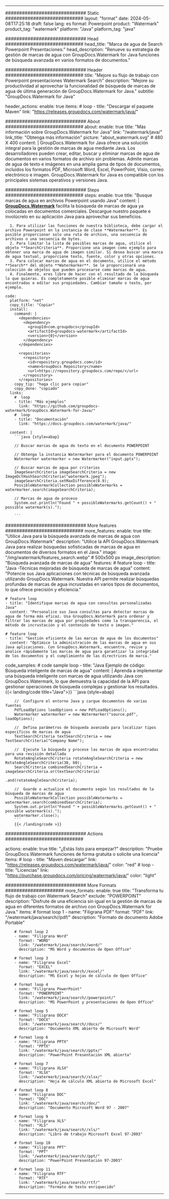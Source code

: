 
---
############################# Static ############################
layout: "format"
date:  2024-05-08T17:25:18
draft: false
lang: es
format: Powerpoint
product: "Watermark"
product_tag: "watermark"
platform: "Java"
platform_tag: "java"

############################# Head ############################
head_title: "Marca de agua de Search Powerpoint Presentaciones:"
head_description: "Renueve su estrategia de gestión de marcas de agua con GroupDocs.Watermark for Java funciones de búsqueda avanzada en varios formatos de documentos."

############################# Header ############################
title: "Mejore su flujo de trabajo con Powerpoint presentaciones Watermark Search" 
description: "Mejore su productividad al aprovechar la funcionalidad de búsqueda de marcas de agua de última generación de GroupDocs.Watermark for Java."
subtitle: "GroupDocs.Watermark for Java" 

header_actions:
  enable: true
  items:
    #  loop
    - title: "Descargar el paquete Maven"
      link: "https://releases.groupdocs.com/watermark/java/"
      
############################# About ############################
about:
    enable: true
    title: "Más información sobre GroupDocs.Watermark for Java"
    link: "/watermark/java/"
    link_title: "Obtenga más información"
    picture: "about_watermark.svg" # 480 X 400
    content: |
       GroupDocs.Watermark for Java ofrece una solución integral para la gestión de marcas de agua mediante Java. Los desarrolladores pueden crear, editar, buscar y eliminar marcas de agua de documentos en varios formatos de archivo sin problemas. Admite marcas de agua de texto e imágenes en una amplia gama de tipos de documentos, incluidos los formatos PDF, Microsoft Word, Excel, PowerPoint, Visio, correo electrónico e imagen. GroupDocs.Watermark for Java es compatible con los principales sistemas operativos y versiones Java.

############################# Steps ############################
steps:
    enable: true
    title: "Busque marcas de agua en archivos Powerpoint usando Java"
    content: |
      **[GroupDocs.Watermark](https://products.groupdocs.com/watermark/java/)** facilita la búsqueda de marcas de agua ya colocadas en documentos comerciales. Descargue nuestro paquete e involúcrelo en su aplicación Java para aprovechar sus beneficios.
      
      1. Para utilizar las funciones de nuestra biblioteca, debe cargar el archivo Powerpoint en la instancia de clase **Watermarker**. Es posible proporcionar solo una ruta de archivo, una secuencia de archivos o una secuencia de bytes.
      2. Para limitar la lista de posibles marcas de agua, utilice el objeto **SearchCriteria**. Proporcione una imagen como ejemplo para obtener una marca de agua de imagen similar. Si desea buscar una marca de agua textual, proporcione texto, fuente, color y otras opciones.
      3. Para colocar marcas de agua en el documento, utilice el método **Search** del objeto **Watermarker**. Se le proporcionará una colección de objetos que pueden procesarse como marcas de agua.
      4. Finalmente, eres libre de hacer con el resultado de la búsqueda lo que quieras. Es completamente posible eliminar marcas de agua encontradas o editar sus propiedades. Cambiar tamaño o texto, por ejemplo.
   
    code:
      platform: "net"
      copy_title: "Copiar"
      install:
        command: |
          <dependencies>
            <dependency>
              <groupId>com.groupdocs</groupId>
              <artifactId>groupdocs-watermark</artifactId>
              <version>{0}</version>
            </dependency>
          </dependencies>

          <repositories>
            <repository>
              <id>repository.groupdocs.com</id>
              <name>GroupDocs Repository</name>
              <url>https://repository.groupdocs.com/repo/</url>
            </repository>
          </repositories>
        copy_tip: "haga clic para copiar"
        copy_done: "copiado"
      links:
        #  loop
        - title: "Más ejemplos"
          link: "https://github.com/groupdocs-watermark/GroupDocs.Watermark-for-Java/"
        #  loop
        - title: "Documentación"
          link: "https://docs.groupdocs.com/watermark/java/"
          
      content: |
        ```java {style=abap}

        // Buscar marcas de agua de texto en el documento POWERPOINT

        // Obtenga la instancia Watermarker para el documento POWERPOINT
        Watermarker watermarker = new Watermarker("input.pptx");

        // Buscar marcas de agua por criterios
        ImageSearchCriteria imageSearchCriteria = new ImageDctHashSearchCriteria("watermark.jpeg");
        imageSearchCriteria.setMaxDifference(0.9);
        PossibleWatermarkCollection possibleWatermarks = watermarker.search(imageSearchCriteria);

        // Marcas de agua de proceso
        System.out.println("Found " + possibleWatermarks.getCount() + " possible watermark(s).");
        
        ```   
        
############################# More features ############################
more_features:
  enable: true
  title: "Utilice Java para la búsqueda avanzada de marcas de agua con GroupDocs.Watermark"
  description: "Utilice la API GroupDocs.Watermark Java para realizar búsquedas sofisticadas de marcas de agua en documentos de diversos formatos en el Java."
  image: "/img/watermark/features_search.webp" # 500x500 px
  image_description: "Búsqueda avanzada de marcas de agua"
  features:
    # feature loop
    - title: "Java -Técnicas mejoradas de búsqueda de marcas de agua"
      content: "Potencie sus Java aplicaciones con técnicas de búsqueda avanzada utilizando GroupDocs.Watermark. Nuestra API permite realizar búsquedas profundas de marcas de agua incrustadas en varios tipos de documentos, lo que ofrece precisión y eficiencia."

    # feature loop
    - title: "Identifique marcas de agua con consultas personalizadas Java"
      content: "Personalice sus Java consultas para detectar marcas de agua de forma más eficaz. Usa GroupDocs.Watermark para ordenar y filtrar las marcas de agua por propiedades como la transparencia, el método de incrustación y el contenido de texto o imagen."

    # feature loop
    - title: "Gestión eficiente de las marcas de agua de los documentos"
      content: "Optimice la administración de las marcas de agua en sus Java aplicaciones. Con GroupDocs.Watermark, encuentre, revise y analice rápidamente las marcas de agua para garantizar la integridad de los documentos y el cumplimiento de las directrices de marca."
      
  code_samples:
    # code sample loop
    - title: "Java Ejemplo de código: Búsqueda inteligente de marcas de agua"
      content: |
        Aprenda a implementar una búsqueda inteligente con marcas de agua utilizando Java con GroupDocs.Watermark, lo que demuestra la capacidad de la API para gestionar operaciones de búsqueda complejas y gestionar los resultados.
        {{< landing/code title="Java">}}
        ```java {style=abap}
        
        //  Configure el entorno Java y cargue documentos de varias fuentes
        PdfLoadOptions loadOptions = new PdfLoadOptions();
        Watermarker watermarker = new Watermarker("source.pdf", loadOptions);

        //  Defina parámetros de búsqueda avanzada para localizar tipos específicos de marcas de agua
        TextSearchCriteria textSearchCriteria = new TextSearchCriteria("Company Name");

        //  Ejecute la búsqueda y procese las marcas de agua encontradas para una revisión detallada
        RotateAngleSearchCriteria rotateAngleSearchCriteria = new RotateAngleSearchCriteria(30, 60);
        SearchCriteria combinedSearchCriteria = imageSearchCriteria.or(textSearchCriteria)
                                                                   .and(rotateAngleSearchCriteria);

        //  Guarde o actualice el documento según los resultados de la búsqueda de marcas de agua
        PossibleWatermarkCollection possibleWatermarks = watermarker.search(combinedSearchCriteria);
        System.out.println("Found " + possibleWatermarks.getCount() + " possible watermark(s).");
        watermarker.close();
        ```
        {{< /landing/code >}}


############################# Actions ############################

actions:
  enable: true
  title: "¿Estás listo para empezar?"
  description: "Pruebe GroupDocs.Watermark funciones de forma gratuita o solicite una licencia"
  items:
    #  loop
    - title: "Maven descargar"
      link: "https://releases.groupdocs.com/watermark/java/"
      color: "red"
        #  loop
    - title: "Licencias"
      link: "https://purchase.groupdocs.com/pricing/watermark/java/"
      color: "light"


############################# More Formats #####################
more_formats:
    enable: true
    title: "Transforma tu flujo de trabajo con Watermark Search"
    exclude: "POWERPOINT"
    description: "Disfrute de una eficiencia sin igual en la gestión de marcas de agua en diferentes formatos de archivo con GroupDocs.Watermark for Java."
    items: 
        # format loop 1
        - name: "Filigrana PDF"
          format: "PDF"
          link: "/watermark/java/search//pdf/"
          description: "Formato de documento Adobe Portable"

        # format loop 2
        - name: "Filigrana Word"
          format: "WORD"
          link: "/watermark/java/search//word/"
          description: "MS Word y documentos de Open Office"
          
        # format loop 3
        - name: "Filigrana Excel"
          format: "EXCEL"
          link: "/watermark/java/search//excel/"
          description: "MS Excel y hojas de cálculo de Open Office"

        # format loop 4
        - name: "Filigrana PowerPoint"
          format: "POWERPOINT"
          link: "/watermark/java/search//powerpoint/"
          description: "MS PowerPoint y presentaciones de Open Office"

        # format loop 5
        - name: "Filigrana DOCX"
          format: "DOCX"
          link: "/watermark/java/search//docx/"
          description: "Documento XML abierto de Microsoft Word"
          
        # format loop 6
        - name: "Filigrana PPTX"
          format: "PPTX"
          link: "/watermark/java/search//pptx/"
          description: "PowerPoint Presentación XML abierta"
          
        # format loop 7
        - name: "Filigrana XLSX"
          format: "XLSX"
          link: "/watermark/java/search//xlsx/"
          description: "Hoja de cálculo XML abierta de Microsoft Excel"

        # format loop 8
        - name: "Filigrana DOC"
          format: "DOC"
          link: "/watermark/java/search//doc/"
          description: "Documento Microsoft Word 97 - 2007"

        # format loop 9
        - name: "Filigrana XLS"
          format: "XLS"
          link: "/watermark/java/search//xls/"
          description: "Libro de trabajo Microsoft Excel 97-2003"

        # format loop 10
        - name: "Filigrana PPT"
          format: "PPT"
          link: "/watermark/java/search//ppt/"
          description: "PowerPoint Presentación 97-2003"

        # format loop 11
        - name: "Filigrana RTF"
          format: "RTF"
          link: "/watermark/java/search//rtf/"
          description: "Formato de texto enriquecido"

---